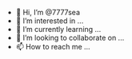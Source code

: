 - 👋 Hi, I’m @7777sea
- 👀 I’m interested in ...
- 🌱 I’m currently learning ...
- 💞️ I’m looking to collaborate on ...
- 📫 How to reach me ...

<!---
7777sea/7777sea is a ✨ special ✨ repository because its `README.md` (this file) appears on your GitHub profile.
You can click the Preview link to take a look at your changes.
--->
